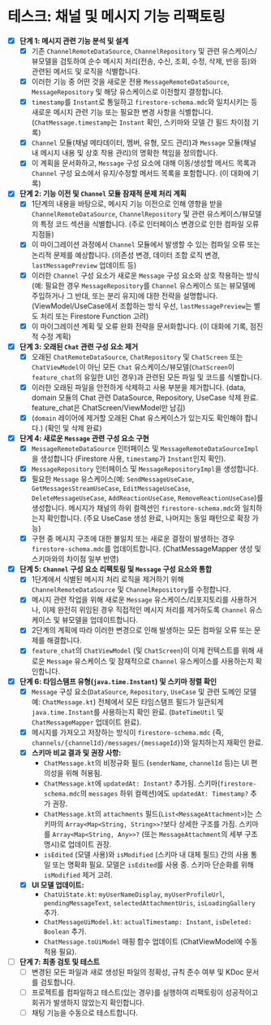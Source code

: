 # 테스크: 채널 및 메시지 기능 리팩토링

- [x] **단계 1: 메시지 관련 기능 분석 및 설계**
    - [x] 기존 `ChannelRemoteDataSource`, `ChannelRepository` 및 관련 유스케이스/뷰모델을 검토하여 순수 메시지 처리(전송, 수신, 조회, 수정, 삭제, 반응 등)와 관련된 메서드 및 로직을 식별합니다.
    - [x] 이러한 기능 중 어떤 것을 새로운 전용 `MessageRemoteDataSource`, `MessageRepository` 및 해당 유스케이스로 이전할지 결정합니다.
    - [x] `timestamp`를 `Instant`로 통일하고 `firestore-schema.mdc`와 일치시키는 등 새로운 메시지 관련 기능 또는 필요한 변경 사항을 식별합니다. (`ChatMessage.timestamp`는 `Instant` 확인, 스키마와 모델 간 필드 차이점 기록)
    - [x] `Channel` 모듈(채널 메타데이터, 멤버, 유형, 모드 관리)과 `Message` 모듈(채널 내 메시지 내용 및 상호 작용 관리)의 명확한 책임을 정의합니다.
    - [x] 이 계획을 문서화하고, `Message` 구성 요소에 대해 이동/생성할 메서드 목록과 `Channel` 구성 요소에서 유지/수정할 메서드 목록을 포함합니다. (이 대화에 기록)

- [x] **단계 2: 기능 이전 및 `Channel` 모듈 잠재적 문제 처리 계획**
    - [x] 1단계의 내용을 바탕으로, 메시지 기능 이전으로 인해 영향을 받을 `ChannelRemoteDataSource`, `ChannelRepository` 및 관련 유스케이스/뷰모델의 특정 코드 섹션을 식별합니다. (주로 인터페이스 변경으로 인한 컴파일 오류 지점들)
    - [x] 이 마이그레이션 과정에서 `Channel` 모듈에서 발생할 수 있는 컴파일 오류 또는 논리적 문제를 예상합니다. (의존성 변경, 데이터 조합 로직 변경, `lastMessagePreview` 업데이트 등)
    - [x] 이러한 `Channel` 구성 요소가 새로운 `Message` 구성 요소와 상호 작용하는 방식(예: 필요한 경우 `MessageRepository`를 `Channel` 유스케이스 또는 뷰모델에 주입하거나 그 반대, 또는 분리 유지)에 대한 전략을 설명합니다. (ViewModel/UseCase에서 조합하는 방식 우선, `lastMessagePreview`는 별도 처리 또는 Firestore Function 고려)
    - [x] 이 마이그레이션 계획 및 오류 완화 전략을 문서화합니다. (이 대화에 기록, 점진적 수정 계획)

- [x] **단계 3: 오래된 `Chat` 관련 구성 요소 제거**
    - [x] 오래된 `ChatRemoteDataSource`, `ChatRepository` 및 `ChatScreen` 또는 `ChatViewModel`이 아닌 모든 `Chat` 유스케이스/뷰모델(`ChatScreen`이 `feature_chat`의 유일한 UI인 경우)과 관련된 모든 파일 및 코드를 식별합니다.
    - [x] 이러한 오래된 파일을 안전하게 삭제하고 사용 부분을 제거합니다. (data, domain 모듈의 Chat 관련 DataSource, Repository, UseCase 삭제 완료. feature_chat은 ChatScreen/ViewModel만 남김)
    - [x] (`domain` 레이어에 제거할 오래된 Chat 유스케이스가 있는지도 확인해야 합니다.) (확인 및 삭제 완료)

- [x] **단계 4: 새로운 `Message` 관련 구성 요소 구현**
    - [x] `MessageRemoteDataSource` 인터페이스 및 `MessageRemoteDataSourceImpl`을 생성합니다 (Firestore 사용, `timestamp`가 `Instant`인지 확인).
    - [x] `MessageRepository` 인터페이스 및 `MessageRepositoryImpl`을 생성합니다.
    - [x] 필요한 `Message` 유스케이스(예: `SendMessageUseCase`, `GetMessagesStreamUseCase`, `EditMessageUseCase`, `DeleteMessageUseCase`, `AddReactionUseCase`, `RemoveReactionUseCase`)를 생성합니다. 메시지가 채널의 하위 컬렉션인 `firestore-schema.mdc`와 일치하는지 확인합니다. (주요 UseCase 생성 완료, 나머지는 동일 패턴으로 확장 가능)
    - [x] 구현 중 메시지 구조에 대한 불일치 또는 새로운 결정이 발생하는 경우 `firestore-schema.mdc`를 업데이트합니다. (ChatMessageMapper 생성 및 스키마와의 차이점 일부 반영)

- [x] **단계 5: `Channel` 구성 요소 리팩토링 및 `Message` 구성 요소와 통합**
    - [x] 1단계에서 식별된 메시지 처리 로직을 제거하기 위해 `ChannelRemoteDataSource` 및 `ChannelRepository`를 수정합니다.
    - [x] 메시지 관련 작업을 위해 새로운 `Message` 유스케이스/리포지토리를 사용하거나, 이제 완전히 위임된 경우 직접적인 메시지 처리를 제거하도록 `Channel` 유스케이스 및 뷰모델을 업데이트합니다.
    - [x] 2단계의 계획에 따라 이러한 변경으로 인해 발생하는 모든 컴파일 오류 또는 문제를 해결합니다.
    - [x] `feature_chat`의 `ChatViewModel` (및 `ChatScreen`)이 이제 컨텍스트를 위해 새로운 `Message` 유스케이스 및 잠재적으로 `Channel` 유스케이스를 사용하는지 확인합니다.

- [x] **단계 6: 타임스탬프 유형(`java.time.Instant`) 및 스키마 정렬 확인**
    - [x] `Message` 구성 요소(`DataSource`, `Repository`, `UseCase` 및 관련 도메인 모델 예: `ChatMessage.kt`) 전체에서 모든 타임스탬프 필드가 일관되게 `java.time.Instant`를 사용하는지 확인 완료. (`DateTimeUtil` 및 `ChatMessageMapper` 업데이트 완료).
    - [x] 메시지를 가져오고 저장하는 방식이 `firestore-schema.mdc` (즉, `channels/{channelId}/messages/{messageId}`)와 일치하는지 재확인 완료.
    - [x] **스키마 비교 결과 및 권장 사항:**
        - `ChatMessage.kt`의 비정규화 필드 (`senderName`, `channelId` 등)는 UI 편의성을 위해 허용됨.
        - `ChatMessage.kt`에 `updatedAt: Instant?` 추가됨. 스키마(`firestore-schema.mdc`의 `messages` 하위 컬렉션)에도 `updatedAt: Timestamp?` 추가 권장.
        - `ChatMessage.kt`의 `attachments` 필드(`List<MessageAttachment>`)는 스키마의 `Array<Map<String, String>>?`보다 상세한 구조를 가짐. 스키마를 `Array<Map<String, Any>>?` (또는 `MessageAttachment`의 세부 구조 명시)로 업데이트 권장.
        - `isEdited` (모델 사용)와 `isModified` (스키마 내 대체 필드) 간의 사용 통일 또는 명확화 필요. 모델은 `isEdited`를 사용 중. 스키마 단순화를 위해 `isModified` 제거 고려.
    - [x] **UI 모델 업데이트:**
        - `ChatUiState.kt`: `myUserNameDisplay`, `myUserProfileUrl`, `pendingMessageText`, `selectedAttachmentUris`, `isLoadingGallery` 추가.
        - `ChatMessageUiModel.kt`: `actualTimestamp: Instant`, `isDeleted: Boolean` 추가.
        - `ChatMessage.toUiModel` 매핑 함수 업데이트 (ChatViewModel에 수동 적용 필요).

- [ ] **단계 7: 최종 검토 및 테스트**
    - [ ] 변경된 모든 파일과 새로 생성된 파일의 정확성, 규칙 준수 여부 및 KDoc 문서를 검토합니다.
    - [ ] 프로젝트를 컴파일하고 테스트(있는 경우)를 실행하여 리팩토링이 성공적이고 회귀가 발생하지 않았는지 확인합니다.
    - [ ] 채팅 기능을 수동으로 테스트합니다. 